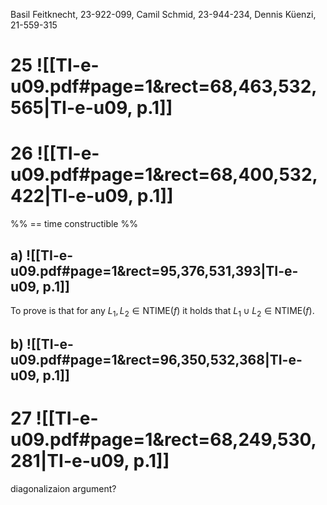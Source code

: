 
Basil Feitknecht, 23-922-099,
Camil Schmid, 23-944-234,
Dennis Küenzi, 21-559-315




# 25 ![[TI-e-u09.pdf#page=1&rect=68,463,532,565|TI-e-u09, p.1]]



# 26 ![[TI-e-u09.pdf#page=1&rect=68,400,532,422|TI-e-u09, p.1]]

%% == time constructible  %%

## a) ![[TI-e-u09.pdf#page=1&rect=95,376,531,393|TI-e-u09, p.1]]

To prove is that for any $L_{1}, L_{2} \in \mathrm{NTIME}(f)$ it holds that $L_{1} \cup L_{2} \in \mathrm{NTIME}(f)$.


## b) ![[TI-e-u09.pdf#page=1&rect=96,350,532,368|TI-e-u09, p.1]]


# 27 ![[TI-e-u09.pdf#page=1&rect=68,249,530,281|TI-e-u09, p.1]]


diagonalizaion argument?